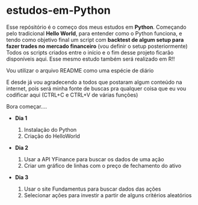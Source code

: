 # estudos-em-Python
Esse repósitório é o começo dos meus estudos em **Python**.
Começando pelo tradicional **Hello World**, para entender como o Python funciona, e tendo como objetivo final um script com **backtest de algum setup para fazer trades no mercado financeiro** (vou definir o setup posteriormente)
Todos os scripts criados entre o início e o fim desse projeto ficarão disponíveis aqui.
Esse mesmo estudo também será realizado em R!!

Vou utilizar o arquivo README como uma espécie de diário

E desde já vou agradecendo a todos que postaram algum conteúdo na internet, pois será minha fonte de buscas pra qualquer coisa que eu vou codificar aqui (CTRL+C e CTRL+V de várias funções)

Bora começar....

* **Dia 1**

  1. Instalação do Python
  2. Criação do HelloWorld

* **Dia 2**

  1. Usar a API YFinance para buscar os dados de uma ação
  2. Criar um gráfico de linhas com o preço de fechamento do ativo

* **Dia 3**

  1. Usar o site Fundamentus para buscar dados das ações
  2. Selecionar ações para investir a partir de alguns critérios aleatórios
 
